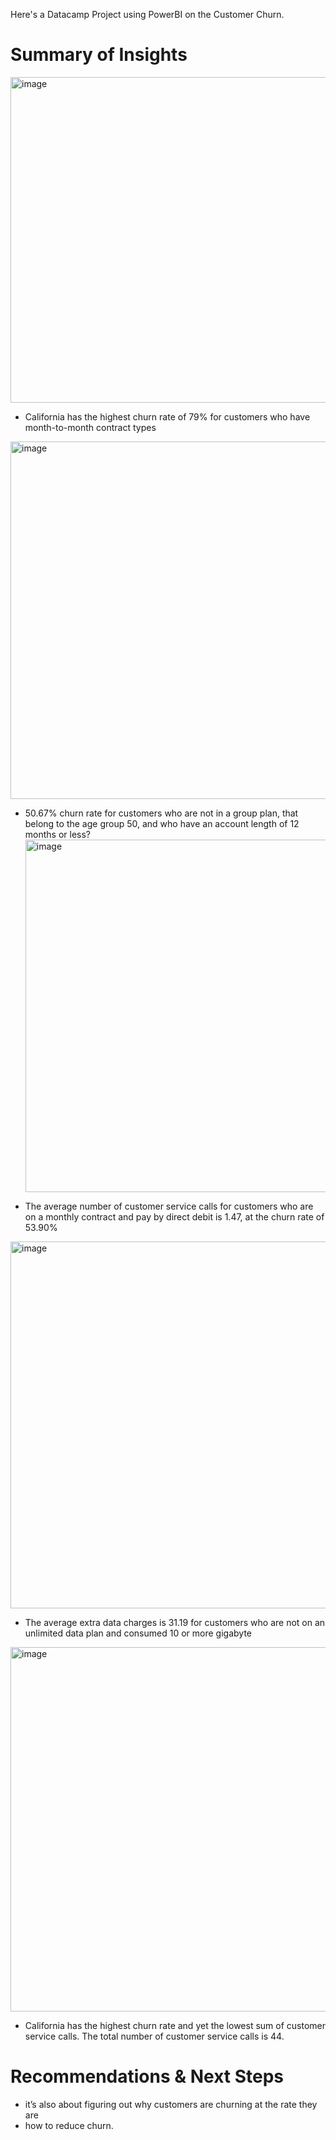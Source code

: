 Here's a Datacamp Project using PowerBI on the Customer Churn.
# Summary of Insights
<img width="521" alt="image" src="https://github.com/user-attachments/assets/74aaa4c6-0302-48dc-b8b0-b8b68c92408e">

- California has the highest churn rate of 79% for customers who have month-to-month contract types
<img width="572" alt="image" src="https://github.com/user-attachments/assets/4120f56e-e2c9-49c0-accd-23d0d453141b">

- 50.67% churn rate for customers who are not in a group plan, that belong to the age group 50, and who have an account length of 12 months or less?
  <img width="564" alt="image" src="https://github.com/user-attachments/assets/892a4236-6eef-47ff-9021-a80d0402248b">

- The average number of customer service calls for customers who are on a monthly contract and pay by direct debit is 1.47, at the churn rate of 53.90% 
<img width="587" alt="image" src="https://github.com/user-attachments/assets/9b39ae75-277c-4b8a-a2c2-bc65d65c126c">

- The average extra data charges is 31.19 for customers who are not on an unlimited data plan and consumed 10 or more gigabyte
<img width="583" alt="image" src="https://github.com/user-attachments/assets/ee300d62-594e-4d96-bb17-747dcda67afc">

- California has the highest churn rate and yet the lowest sum of customer service calls. The total number of customer service calls is 44.

# Recommendations & Next Steps
- it’s also about figuring out why customers are churning at the rate they are 
- how to reduce churn. 
